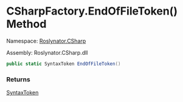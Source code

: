 # CSharpFactory\.EndOfFileToken\(\) Method

Namespace: [Roslynator.CSharp](../../README.md)

Assembly: Roslynator\.CSharp\.dll

```csharp
public static SyntaxToken EndOfFileToken()
```

### Returns

[SyntaxToken](https://docs.microsoft.com/en-us/dotnet/api/microsoft.codeanalysis.syntaxtoken)


